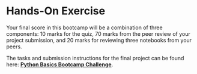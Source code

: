 # Hands-On Exercise

Your final score in this bootcamp will be a combination of three components: 10 marks for the quiz, 70 marks from the peer review of your project submission, and 20 marks for reviewing three notebooks from your peers.

The tasks and submission instructions for the final project can be found here: **[Python Basics Bootcamp Challenge](https://dphi.tech/challenges/python-basics-bootcamp-challenge/265/overview/about)**.